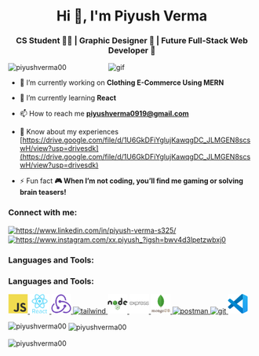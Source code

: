 
<h1 align="center">Hi 👋, I'm Piyush Verma</h1>
<h3 align="center">CS Student 👨‍💻 | Graphic Designer 🎨 | Future Full-Stack Web Developer 🚀</h3>
<img align= "right" width="300" src ="https://media3.giphy.com/media/v1.Y2lkPTc5MGI3NjExejhmeHNlN3Q1ZWEydHFjczlxdmM0eTZ4cjlscHVjMDNsNzl4bHI0NSZlcD12MV9pbnRlcm5hbF9naWZfYnlfaWQmY3Q9Zw/bGgsc5mWoryfgKBx1u/giphy.gif" alt="gif" />

<p align="left"> <img src="https://komarev.com/ghpvc/?username=piyushverma00&label=Profile%20views&color=0e75b6&style=flat" alt="piyushverma00" /> </p>

- 🔭 I’m currently working on **Clothing E-Commerce Using MERN**

- 🌱 I’m currently learning **React**

- 📫 How to reach me **piyushverma0919@gmail.com**

- 📄 Know about my experiences [https://drive.google.com/file/d/1U6GkDFiYglujKawqgDC_JLMGEN8scswH/view?usp=drivesdk](https://drive.google.com/file/d/1U6GkDFiYglujKawqgDC_JLMGEN8scswH/view?usp=drivesdk)

- ⚡ Fun fact **🎮 When I’m not coding, you’ll find me gaming or solving brain teasers!**

<h3 align="left">Connect with me:</h3>
<p align="left">
<a href="https://www.linkedin.com/in/piyush-verma-s325/" target="_blank"><img align="center" src="https://raw.githubusercontent.com/rahuldkjain/github-profile-readme-generator/master/src/images/icons/Social/linked-in-alt.svg" alt="https://www.linkedin.com/in/piyush-verma-s325/" height="30" width="40" /></a>
<a href="https://www.instagram.com/xx.piyush_?igsh=bwv4d3lpetzwbxj0" target="_blank"><img align="center" src="https://raw.githubusercontent.com/rahuldkjain/github-profile-readme-generator/master/src/images/icons/Social/instagram.svg" alt="https://www.instagram.com/xx.piyush_?igsh=bwv4d3lpetzwbxj0" height="30" width="40" /></a>
</p>

<h3 align="left">Languages and Tools:</h3>
<h3 align="left">Languages and Tools:</h3>
<p align="left"> 
  <a href="https://developer.mozilla.org/en-US/docs/Web/JavaScript" target="_blank"> 
    <img src="https://raw.githubusercontent.com/devicons/devicon/master/icons/javascript/javascript-original.svg" alt="javascript" width="40" height="40"/> 
  </a> 
  <a href="https://reactjs.org/" target="_blank"> 
    <img src="https://raw.githubusercontent.com/devicons/devicon/master/icons/react/react-original-wordmark.svg" alt="react" width="40" height="40"/> 
  </a> 
  <a href="https://redux.js.org" target="_blank"> 
    <img src="https://raw.githubusercontent.com/devicons/devicon/master/icons/redux/redux-original.svg" alt="redux" width="40" height="40"/> 
  </a> 
  <a href="https://tailwindcss.com/" target="_blank"> 
    <img src="https://www.vectorlogo.zone/logos/tailwindcss/tailwindcss-icon.svg" alt="tailwind" width="40" height="40"/> 
  </a> 
  <a href="https://nodejs.org" target="_blank"> 
    <img src="https://raw.githubusercontent.com/devicons/devicon/master/icons/nodejs/nodejs-original-wordmark.svg" alt="nodejs" width="40" height="40"/> 
  </a> 
  <a href="https://expressjs.com" target="_blank"> 
    <img src="https://raw.githubusercontent.com/devicons/devicon/master/icons/express/express-original-wordmark.svg" alt="express" width="40" height="40"/> 
  </a> 
  <a href="https://www.mongodb.com/" target="_blank"> 
    <img src="https://raw.githubusercontent.com/devicons/devicon/master/icons/mongodb/mongodb-original-wordmark.svg" alt="mongodb" width="40" height="40"/> 
  </a> 
  <a href="https://postman.com" target="_blank"> 
    <img src="https://www.vectorlogo.zone/logos/getpostman/getpostman-icon.svg" alt="postman" width="40" height="40"/> 
  </a> 
  <a href="https://git-scm.com/" target="_blank"> 
    <img src="https://www.vectorlogo.zone/logos/git-scm/git-scm-icon.svg" alt="git" width="40" height="40"/> 
  </a> 
  <a href="https://code.visualstudio.com/" target="_blank"> 
    <img src="https://raw.githubusercontent.com/devicons/devicon/master/icons/vscode/vscode-original.svg" alt="vscode" width="40" height="40"/> 
  </a> 
</p>


<p><img align="left" src="https://github-readme-stats.vercel.app/api/top-langs?username=piyushverma00&show_icons=true&locale=en&layout=compact" alt="piyushverma00" /></p>

<p>&nbsp;<img align="center" src="https://github-readme-stats.vercel.app/api?username=piyushverma00&show_icons=true&locale=en" alt="piyushverma00" /></p>

<p><img align="center" src="https://github-readme-streak-stats.herokuapp.com/?user=piyushverma00&" alt="piyushverma00" /></p>
